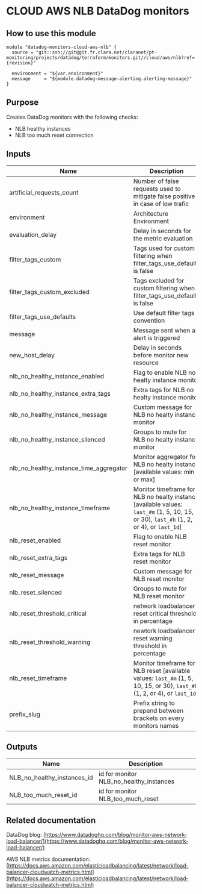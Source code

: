 # CLOUD AWS NLB DataDog monitors

## How to use this module

```
module "datadog-monitors-cloud-aws-nlb" {
  source = "git::ssh://git@git.fr.clara.net/claranet/pt-monitoring/projects/datadog/terraform/monitors.git//cloud/aws/nlb?ref={revision}"

  environment = "${var.environment}"
  message     = "${module.datadog-message-alerting.alerting-message}"
}

```

## Purpose

Creates DataDog monitors with the following checks:

- NLB healthy instances
- NLB too much reset connection

## Inputs

| Name | Description | Type | Default | Required |
|------|-------------|:----:|:-----:|:-----:|
| artificial\_requests\_count | Number of false requests used to mitigate false positive in case of low trafic | string | `"5"` | no |
| environment | Architecture Environment | string | n/a | yes |
| evaluation\_delay | Delay in seconds for the metric evaluation | string | `"900"` | no |
| filter\_tags\_custom | Tags used for custom filtering when filter_tags_use_defaults is false | string | `"*"` | no |
| filter\_tags\_custom\_excluded | Tags excluded for custom filtering when filter_tags_use_defaults is false | string | `""` | no |
| filter\_tags\_use\_defaults | Use default filter tags convention | string | `"true"` | no |
| message | Message sent when an alert is triggered | string | n/a | yes |
| new\_host\_delay | Delay in seconds before monitor new resource | string | `"300"` | no |
| nlb\_no\_healthy\_instance\_enabled | Flag to enable NLB no healty instance monitor | string | `"true"` | no |
| nlb\_no\_healthy\_instance\_extra\_tags | Extra tags for NLB no healty instance monitor | list | `[]` | no |
| nlb\_no\_healthy\_instance\_message | Custom message for NLB no healty instance monitor | string | `""` | no |
| nlb\_no\_healthy\_instance\_silenced | Groups to mute for NLB no healty instance monitor | map | `{}` | no |
| nlb\_no\_healthy\_instance\_time\_aggregator | Monitor aggregator for NLB no healty instance [available values: min or max] | string | `"min"` | no |
| nlb\_no\_healthy\_instance\_timeframe | Monitor timeframe for NLB no healty instance [available values: `last_#m` (1, 5, 10, 15, or 30), `last_#h` (1, 2, or 4), or `last_1d`] | string | `"last_5m"` | no |
| nlb\_reset\_enabled | Flag to enable NLB reset monitor | string | `"true"` | no |
| nlb\_reset\_extra\_tags | Extra tags for NLB reset monitor | list | `[]` | no |
| nlb\_reset\_message | Custom message for NLB reset monitor | string | `""` | no |
| nlb\_reset\_silenced | Groups to mute for NLB reset monitor | map | `{}` | no |
| nlb\_reset\_threshold\_critical | network loadbalancer reset critical threshold in percentage | string | `"10"` | no |
| nlb\_reset\_threshold\_warning | newtork loadbalancer reset warning threshold in percentage | string | `"5"` | no |
| nlb\_reset\_timeframe | Monitor timeframe for NLB reset [available values: `last_#m` (1, 5, 10, 15, or 30), `last_#h` (1, 2, or 4), or `last_1d`] | string | `"last_5m"` | no |
| prefix\_slug | Prefix string to prepend between brackets on every monitors names | string | `""` | no |

## Outputs

| Name | Description |
|------|-------------|
| NLB\_no\_healthy\_instances\_id | id for monitor NLB_no_healthy_instances |
| NLB\_too\_much\_reset\_id | id for monitor NLB_too_much_reset |

## Related documentation

DataDog blog: [https://www.datadoghq.com/blog/monitor-aws-network-load-balancer/](https://www.datadoghq.com/blog/monitor-aws-network-load-balancer/)

AWS NLB metrics documentation: [https://docs.aws.amazon.com/elasticloadbalancing/latest/network/load-balancer-cloudwatch-metrics.html](https://docs.aws.amazon.com/elasticloadbalancing/latest/network/load-balancer-cloudwatch-metrics.html)

